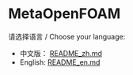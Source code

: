 # MetaOpenFOAM

请选择语言 / Choose your language:

- 中文版： [README_zh.md](README_zh.md)  
- English:   [README_en.md](README_en.md)
